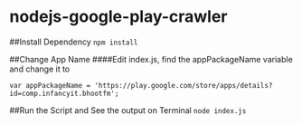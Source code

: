 # nodejs-google-play-crawler

##Install Dependency
`npm install`

##Change App Name
####Edit index.js, find the appPackageName variable and change it to

`var appPackageName = 'https://play.google.com/store/apps/details?id=comp.infancyit.bhootfm';`

##Run the Script and See the output on Terminal
`node index.js`
